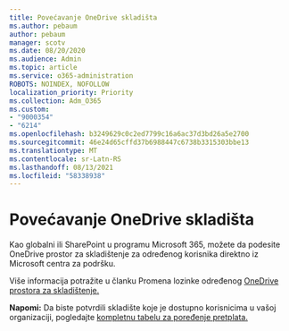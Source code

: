 ```yaml
---
title: Povećavanje OneDrive skladišta
ms.author: pebaum
author: pebaum
manager: scotv
ms.date: 08/20/2020
ms.audience: Admin
ms.topic: article
ms.service: o365-administration
ROBOTS: NOINDEX, NOFOLLOW
localization_priority: Priority
ms.collection: Adm_O365
ms.custom:
- "9000354"
- "6214"
ms.openlocfilehash: b3249629c0c2ed7799c16a6ac37d3bd26a5e2700
ms.sourcegitcommit: 46e24d65cffd37b6988447c6738b3315303bbe13
ms.translationtype: MT
ms.contentlocale: sr-Latn-RS
ms.lasthandoff: 08/13/2021
ms.locfileid: "58338938"
---
```

# <a name="increase-onedrive-storage"></a>Povećavanje OneDrive skladišta

Kao globalni ili SharePoint u programu Microsoft 365, možete da podesite OneDrive prostor za skladištenje za određenog korisnika direktno iz Microsoft centra za podršku.  

Više informacija potražite u članku Promena lozinke određenog [OneDrive prostora za skladištenje.](https://docs.microsoft.com/onedrive/change-user-storage)

**Napomi:** Da biste potvrdili skladište koje je dostupno korisnicima u vašoj organizaciji, pogledajte [kompletnu tabelu za poređenje pretplata.](https://go.microsoft.com/fwlink/?linkid=2139145) 